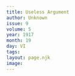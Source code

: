 ```yaml
---
title: Useless Argument
author: Unknown
issue: 9
volume: 5
year: 1917
month: 19
day: VI
tags:
layout: page.njk
image:
---
```

